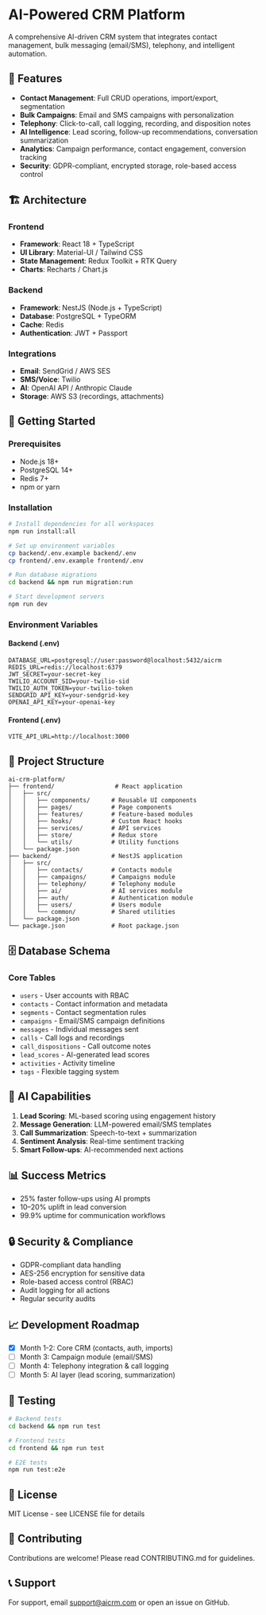 # AI-Powered CRM Platform

A comprehensive AI-driven CRM system that integrates contact management, bulk messaging (email/SMS), telephony, and intelligent automation.

## 🎯 Features

- **Contact Management**: Full CRUD operations, import/export, segmentation
- **Bulk Campaigns**: Email and SMS campaigns with personalization
- **Telephony**: Click-to-call, call logging, recording, and disposition notes
- **AI Intelligence**: Lead scoring, follow-up recommendations, conversation summarization
- **Analytics**: Campaign performance, contact engagement, conversion tracking
- **Security**: GDPR-compliant, encrypted storage, role-based access control

## 🏗️ Architecture

### Frontend
- **Framework**: React 18 + TypeScript
- **UI Library**: Material-UI / Tailwind CSS
- **State Management**: Redux Toolkit + RTK Query
- **Charts**: Recharts / Chart.js

### Backend
- **Framework**: NestJS (Node.js + TypeScript)
- **Database**: PostgreSQL + TypeORM
- **Cache**: Redis
- **Authentication**: JWT + Passport

### Integrations
- **Email**: SendGrid / AWS SES
- **SMS/Voice**: Twilio
- **AI**: OpenAI API / Anthropic Claude
- **Storage**: AWS S3 (recordings, attachments)

## 🚀 Getting Started

### Prerequisites
- Node.js 18+
- PostgreSQL 14+
- Redis 7+
- npm or yarn

### Installation

```bash
# Install dependencies for all workspaces
npm run install:all

# Set up environment variables
cp backend/.env.example backend/.env
cp frontend/.env.example frontend/.env

# Run database migrations
cd backend && npm run migration:run

# Start development servers
npm run dev
```

### Environment Variables

#### Backend (.env)
```
DATABASE_URL=postgresql://user:password@localhost:5432/aicrm
REDIS_URL=redis://localhost:6379
JWT_SECRET=your-secret-key
TWILIO_ACCOUNT_SID=your-twilio-sid
TWILIO_AUTH_TOKEN=your-twilio-token
SENDGRID_API_KEY=your-sendgrid-key
OPENAI_API_KEY=your-openai-key
```

#### Frontend (.env)
```
VITE_API_URL=http://localhost:3000
```

## 📁 Project Structure

```
ai-crm-platform/
├── frontend/                 # React application
│   ├── src/
│   │   ├── components/      # Reusable UI components
│   │   ├── pages/           # Page components
│   │   ├── features/        # Feature-based modules
│   │   ├── hooks/           # Custom React hooks
│   │   ├── services/        # API services
│   │   ├── store/           # Redux store
│   │   └── utils/           # Utility functions
│   └── package.json
├── backend/                 # NestJS application
│   ├── src/
│   │   ├── contacts/        # Contacts module
│   │   ├── campaigns/       # Campaigns module
│   │   ├── telephony/       # Telephony module
│   │   ├── ai/              # AI services module
│   │   ├── auth/            # Authentication module
│   │   ├── users/           # Users module
│   │   └── common/          # Shared utilities
│   └── package.json
└── package.json             # Root package.json

```

## 🗄️ Database Schema

### Core Tables
- `users` - User accounts with RBAC
- `contacts` - Contact information and metadata
- `segments` - Contact segmentation rules
- `campaigns` - Email/SMS campaign definitions
- `messages` - Individual messages sent
- `calls` - Call logs and recordings
- `call_dispositions` - Call outcome notes
- `lead_scores` - AI-generated lead scores
- `activities` - Activity timeline
- `tags` - Flexible tagging system

## 🤖 AI Capabilities

1. **Lead Scoring**: ML-based scoring using engagement history
2. **Message Generation**: LLM-powered email/SMS templates
3. **Call Summarization**: Speech-to-text + summarization
4. **Sentiment Analysis**: Real-time sentiment tracking
5. **Smart Follow-ups**: AI-recommended next actions

## 📊 Success Metrics

- 25% faster follow-ups using AI prompts
- 10–20% uplift in lead conversion
- 99.9% uptime for communication workflows

## 🔒 Security & Compliance

- GDPR-compliant data handling
- AES-256 encryption for sensitive data
- Role-based access control (RBAC)
- Audit logging for all actions
- Regular security audits

## 📈 Development Roadmap

- [x] Month 1-2: Core CRM (contacts, auth, imports)
- [ ] Month 3: Campaign module (email/SMS)
- [ ] Month 4: Telephony integration & call logging
- [ ] Month 5: AI layer (lead scoring, summarization)

## 🧪 Testing

```bash
# Backend tests
cd backend && npm run test

# Frontend tests
cd frontend && npm run test

# E2E tests
npm run test:e2e
```

## 📝 License

MIT License - see LICENSE file for details

## 🤝 Contributing

Contributions are welcome! Please read CONTRIBUTING.md for guidelines.

## 📞 Support

For support, email support@aicrm.com or open an issue on GitHub.

